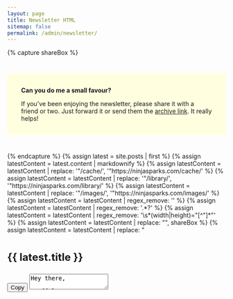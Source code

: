 ```yaml
---
layout: page
title: Newsletter HTML
sitemap: false
permalink: /admin/newsletter/
---
```

{% capture shareBox %}
<div style="background: lightyellow; padding: 1rem 2rem; margin: 2.5rem 0;">
<p><strong>Can you do me a small favour?</strong></p>
<p>If you’ve been enjoying the newsletter, please share it with a friend or two. Just forward it or send them the <a href="https://buttondown.com/BrushNinja">archive link</a>. It really helps!</p>
</div>
{% endcapture %}
{% assign latest = site.posts | first %}
{% assign latestContent = latest.content | markdownify %}
{% assign latestContent = latestContent | replace: '"/cache/', '"https://ninjasparks.com/cache/' %}
{% assign latestContent = latestContent | replace: '"/library/', '"https://ninjasparks.com/library/' %}
{% assign latestContent = latestContent | replace: '"/images/', '"https://ninjasparks.com/images/' %}
{% assign latestContent = latestContent | regex_remove: '<script.*?</script>' %}
{% assign latestContent = latestContent | regex_remove: '<noscript>.*?</noscript>' %}
{% assign latestContent = latestContent | regex_remove: '\s*(width|height)="[^"]*"' %}
{% assign latestContent = latestContent | replace: "<!-- INCLUDE SHARE -->", shareBox %}
{% assign latestContent = latestContent | replace: "<h3 ", '<h3 style="font-size: 1.5rem; margin-top: 2.5rem;" ' %}

<h2>{{ latest.title }}</h2>
<button id="copy-button">Copy</button>
<textarea class="h6 w100" id="latest-content">
Hey there,

{{ latestContent }}

---

Have you found anything interesting lately? I’d love to hear about it, just reply to this email!

Until next time,

Ben
</textarea>
<script>
	document.getElementById("copy-button").addEventListener(
		"click",
		function() {
			const text = document.getElementById("latest-content");
			navigator.clipboard.writeText(text.value);
			console.log("Copied to clipboard", text.value);
		}
	);
</script>